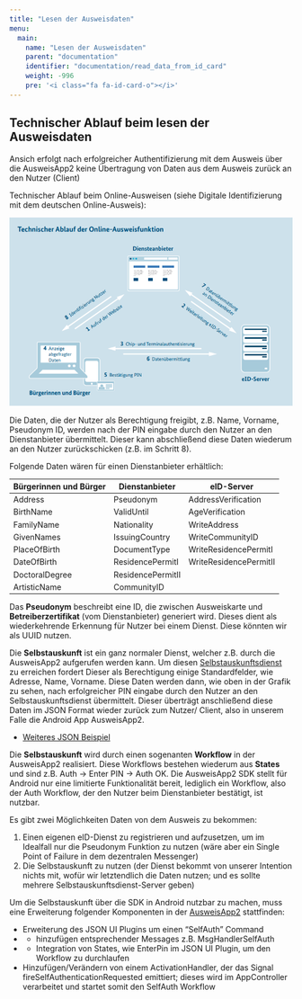 ```yaml
---
title: "Lesen der Ausweisdaten"
menu:
  main:
    name: "Lesen der Ausweisdaten"
    parent: "documentation"
    identifier: "documentation/read_data_from_id_card"
    weight: -996
    pre: '<i class="fa fa-id-card-o"></i>'
---
```

## Technischer Ablauf beim lesen der Ausweisdaten

Ansich erfolgt nach erfolgreicher Authentifizierung mit dem Ausweis über die AusweisApp2 keine Übertragung von Daten aus dem Ausweis zurück an den Nutzer (Client)

Technischer Ablauf beim Online-Ausweisen (siehe Digitale Identifizierung mit dem deutschen Online-Ausweis):

![Technischer Ablauf der Online-Ausweisfunktionen](technischer_ablauf_online_ausweisfunktion.png#center)

Die Daten, die der Nutzer als Berechtigung freigibt, z.B. Name, Vorname, Pseudonym ID, werden nach der PIN eingabe durch den Nutzer an den Dienstanbieter übermittelt. Dieser kann abschließend diese Daten wiederum an den Nutzer zurückschicken (z.B. im Schritt 8).

Folgende Daten wären für einen Dienstanbieter erhältlich:

| Bürgerinnen und Bürger         | Dienstanbieter             | eID-Server                  |
|----------------|--------------------|-------------------------|
| Address        | Pseudonym          | AddressVerification     |
| BirthName      | ValidUntil         | AgeVerification         |
| FamilyName     | Nationality        | WriteAddress            |
| GivenNames     | IssuingCountry     | WriteCommunityID        |
| PlaceOfBirth   | DocumentType       | WriteResidencePermitI   |
| DateOfBirth    | ResidencePermitI   | WriteResidencePermitII  |
| DoctoralDegree | ResidencePermitII  |                         |
| ArtisticName   | CommunityID        |                         |

Das **Pseudonym** beschreibt eine ID, die zwischen Ausweiskarte und **Betreiberzertifikat** (vom Dienstanbieter) generiert wird. Dieses dient als wiederkehrende Erkennung für Nutzer bei einem Dienst. Diese könnten wir als UUID nutzen.

Die **Selbstauskunft** ist ein ganz normaler Dienst, welcher z.B. durch die AusweisApp2 aufgerufen werden kann. Um diesen [Selbstauskunftsdienst](https://test.governikus-eid.de/AusweisAuskunft/WebServiceRequesterServlet?mode=json) zu erreichen fordert Dieser als Berechtigung einige Standardfelder, wie Adresse, Name, Vorname. Diese Daten werden dann, wie oben in der Grafik zu sehen, nach erfolgreicher PIN eingabe durch den Nutzer an den Selbstauskunftsdienst übermittelt. Dieser überträgt anschließend diese Daten im JSON Format wieder zurück zum Nutzer/ Client, also in unserem Falle die Android App AusweisApp2.

- [Weiteres JSON Beispiel](https://www.autentapp.de/AusweisAuskunft/WebServiceRequesterServlet?mode=json)

Die **Selbstauskunft** wird durch einen sogenanten **Workflow** in der AusweisApp2 realisiert. Diese Workflows bestehen wiederum aus **States** und sind z.B. Auth → Enter PIN → Auth OK. Die AusweisApp2 SDK stellt für Android nur eine limitierte Funktionalität bereit, lediglich ein Workflow, also der Auth Workflow, der den Nutzer beim Dienstanbieter bestätigt, ist nutzbar.

Es gibt zwei Möglichkeiten Daten von dem Ausweis zu bekommen: 

  1. Einen eigenen eID-Dienst zu registrieren und aufzusetzen, um im Idealfall nur die Pseudonym Funktion zu nutzen (wäre aber ein Single Point of Failure in dem dezentralen Messenger)
  2. Die Selbstauskunft zu nutzen (der Dienst bekommt von unserer Intention nichts mit, wofür wir letztendlich die Daten nutzen; und es sollte mehrere Selbstauskunftsdienst-Server geben)

Um die Selbstauskunft über die SDK in Android nutzbar zu machen, muss eine Erweiterung folgender Komponenten in der [AusweisApp2](https://github.com/Governikus/AusweisApp2) stattfinden:

- Erweiterung des JSON UI Plugins um einen “SelfAuth” Command
- * hinzufügen entsprechender Messages z.B. MsgHandlerSelfAuth
- * Integration von States, wie EnterPin im JSON UI Plugin, um den Workflow zu durchlaufen
- Hinzufügen/Verändern von einem ActivationHandler, der das Signal fireSelfAuthenticationRequested emittiert; dieses wird im AppController verarbeitet und startet somit den SelfAuth Workflow

&nbsp;